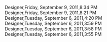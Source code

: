 ﻿Designer,Friday, September 9, 2011,8:34 PM  Designer,Friday, September 9, 2011,8:21 PM  Designer,Tuesday, September 6, 2011,4:20 PM  Designer,Tuesday, September 6, 2011,3:59 PM  Designer,Tuesday, September 6, 2011,3:58 PM  Designer,Tuesday, September 6, 2011,3:55 PM